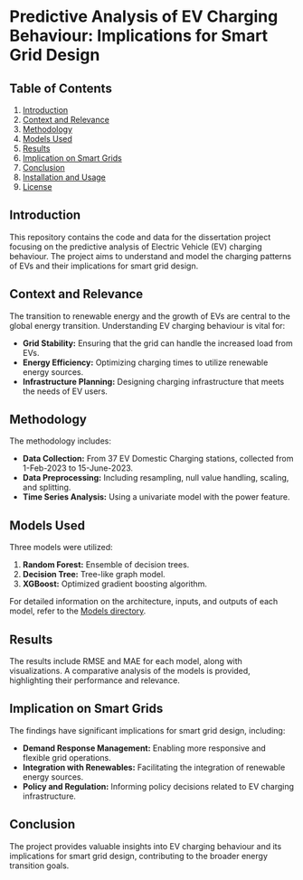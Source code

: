 # Predictive Analysis of EV Charging Behaviour: Implications for Smart Grid Design

## Table of Contents
1. [Introduction](#introduction)
2. [Context and Relevance](#context-and-relevance)
3. [Methodology](#methodology)
4. [Models Used](#models-used)
5. [Results](#results)
6. [Implication on Smart Grids](#implication-on-smart-grids)
7. [Conclusion](#conclusion)
8. [Installation and Usage](#installation-and-usage)
9. [License](#license)

## Introduction
This repository contains the code and data for the dissertation project focusing on the predictive analysis of Electric Vehicle (EV) charging behaviour. The project aims to understand and model the charging patterns of EVs and their implications for smart grid design.

## Context and Relevance
The transition to renewable energy and the growth of EVs are central to the global energy transition. Understanding EV charging behaviour is vital for:
- **Grid Stability:** Ensuring that the grid can handle the increased load from EVs.
- **Energy Efficiency:** Optimizing charging times to utilize renewable energy sources.
- **Infrastructure Planning:** Designing charging infrastructure that meets the needs of EV users.

## Methodology
The methodology includes:
- **Data Collection:** From 37 EV Domestic Charging stations, collected from 1-Feb-2023 to 15-June-2023.
- **Data Preprocessing:** Including resampling, null value handling, scaling, and splitting.
- **Time Series Analysis:** Using a univariate model with the power feature.

## Models Used
Three models were utilized:
1. **Random Forest:** Ensemble of decision trees.
2. **Decision Tree:** Tree-like graph model.
3. **XGBoost:** Optimized gradient boosting algorithm.

For detailed information on the architecture, inputs, and outputs of each model, refer to the [Models directory](Models).

## Results
The results include RMSE and MAE for each model, along with visualizations. A comparative analysis of the models is provided, highlighting their performance and relevance.

## Implication on Smart Grids
The findings have significant implications for smart grid design, including:
- **Demand Response Management:** Enabling more responsive and flexible grid operations.
- **Integration with Renewables:** Facilitating the integration of renewable energy sources.
- **Policy and Regulation:** Informing policy decisions related to EV charging infrastructure.

## Conclusion
The project provides valuable insights into EV charging behaviour and its implications for smart grid design, contributing to the broader energy transition goals.




